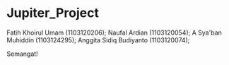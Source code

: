 Jupiter_Project
===============

Fatih Khoirul Umam (1103120206);
Naufal Ardian (1103120054);
A Sya'ban Muhiddin (1103124295);
Anggita Sidiq Budiyanto (1103120074);

Semangat!